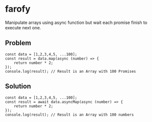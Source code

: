 # farofy

Manipulate arrays using async function but wait each promise finish to execute next one.

## Problem

```
const data = [1,2,3,4,5, ...100];
const result = data.map(async (number) => {
    return number * 2;
});
console.log(result); // Result is an Array with 100 Promises
```

## Solution

```
const data = [1,2,3,4,5, ...100];
const result = await data.asyncMap(async (number) => {
    return number * 2;
});
console.log(result); // Result is an Array with 100 numbers
```